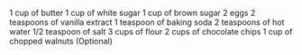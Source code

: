1 cup of butter
1 cup of white sugar
1 cup of brown sugar
2 eggs
2 teaspoons of vanilla extract
1 teaspoon of baking soda
2 teaspoons of hot water
1/2 teaspoon of salt
3 cups of flour
2 cups of chocolate chips
1 cup of chopped walnuts (Optional)